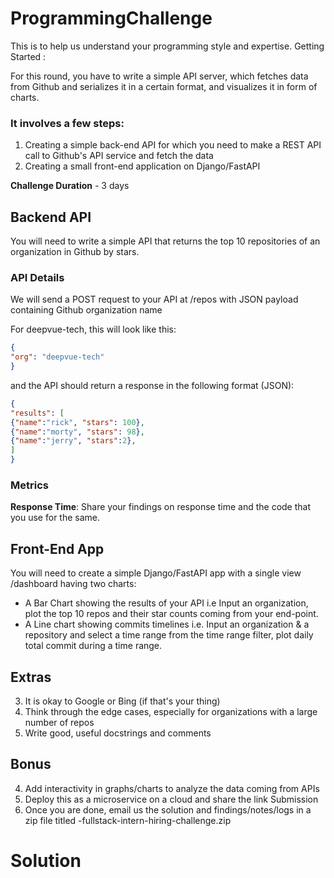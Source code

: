 # ProgrammingChallenge 
This is to help us understand your programming style and expertise. Getting Started :

For this round, you have to write a simple API server, which fetches data from Github and serializes it in a certain format, and visualizes it in form of charts. 

### It involves a few steps: 
1. Creating a simple back-end API for which you need to make a REST API call to Github's API service and fetch the data 
1. Creating a small front-end application on Django/FastAPI 

**Challenge Duration** - 3 days 

## Backend API 

You will need to write a simple API that returns the top 10 repositories of an organization in Github by stars.

### API Details 
We will send a POST request to your API at /repos with JSON payload containing Github organization name 

For deepvue-tech, this will look like this:
```json
{ 
"org": "deepvue-tech" 
}
``` 
and the API should return a response in the following format (JSON): 
```json
{ 
"results": [ 
{"name":"rick", "stars": 100}, 
{"name":"morty", "stars": 98}, 
{"name":"jerry", "stars":2}, 
] 
}
```
### Metrics 
**Response Time**: Share your findings on response time and the code that you use for the same. 


## Front-End App 

You will need to create a simple Django/FastAPI app with a single view /dashboard having two charts:
- A Bar Chart showing the results of your API i.e Input an organization, plot the top 10 repos and their star counts coming from your end-point. 
- A Line chart showing commits timelines i.e. Input an organization & a repository and select a time range from the time range filter, plot daily total commit during a time range.

## Extras 
3. It is okay to Google or Bing (if that's your thing) 
3. Think through the edge cases, especially for organizations with a large number of repos 
3. Write good, useful docstrings and comments

## Bonus 
4. Add interactivity in graphs/charts to analyze the data coming from APIs 
4. Deploy this as a microservice on a cloud and share the link Submission 
4. Once you are done, email us the solution and findings/notes/logs in a zip file titled <your-name>-fullstack-intern-hiring-challenge.zip

# Solution

